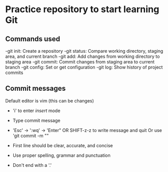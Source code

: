 # Practice repository to start learning Git

## Commands used

-git init: Create a repository
-git status: Compare working directory, staging area, and current branch
-git add: Add changes from working directory to staging area
-git commit: Commit changes from staging area to current branch
-git config: Set or get configuration
-git log: Show history of project commits

## Commit messages

Default editor is vim (this can be changes)
  - 'i' to enter *insert* mode
  - Type commit message
  - 'Esc' -> ':wq' -> 'Enter" OR SHIFT-z-z to write message and quit
Or use 'git commit -m "<message>"

- First line should be clear, accurate, and concise
- Use proper spelling, grammar and punctuation
- Don't end with a '.'